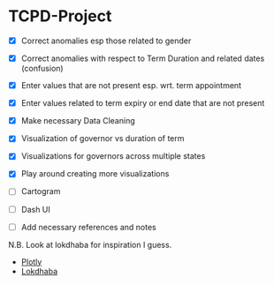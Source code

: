 # TCPD-Project

- [X] Correct anomalies esp those related to gender
- [X] Correct anomalies with respect to Term Duration and related dates (confusion)
- [X] Enter values that are not present esp. wrt. term appointment
- [X] Enter values related to term expiry or end date that are not present

- [X] Make necessary Data Cleaning

- [X] Visualization of governor vs duration of term
- [X] Visualizations for governors across multiple states
- [X] Play around creating more visualizations

- [ ] Cartogram
- [ ] Dash UI
- [ ] Add necessary references and notes

N.B. Look at lokdhaba for inspiration I guess.
- [Plotly](https://plotly.com/python/getting-started/)
- [Lokdhaba](https://plotly.com/python/getting-started/)
